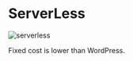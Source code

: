 # ServerLess
![serverless](https://c1.staticflickr.com/5/4499/24086420598_59d227c492_h.jpg)

Fixed cost is lower than WordPress.